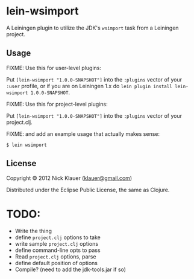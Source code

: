 # lein-wsimport

A Leiningen plugin to utilize the JDK's `wsimport` task from a Leiningen project.

## Usage

FIXME: Use this for user-level plugins:

Put `[lein-wsimport "1.0.0-SNAPSHOT"]` into the `:plugins` vector of your
`:user` profile, or if you are on Leiningen 1.x do `lein plugin install
lein-wsimport 1.0.0-SNAPSHOT`.

FIXME: Use this for project-level plugins:

Put `[lein-wsimport "1.0.0-SNAPSHOT"]` into the `:plugins` vector of your project.clj.

FIXME: and add an example usage that actually makes sense:

    $ lein wsimport

## License

Copyright © 2012 Nick Klauer (klauer@gmail.com)

Distributed under the Eclipse Public License, the same as Clojure.


TODO:
=====

 - Write the thing
 - define `project.clj` options to take
 - write sample `project.clj` options
 - define command-line opts to pass
 - Read `project.clj` options, parse
 - define default position of options
 - Compile? (need to add the jdk-tools.jar if so)
